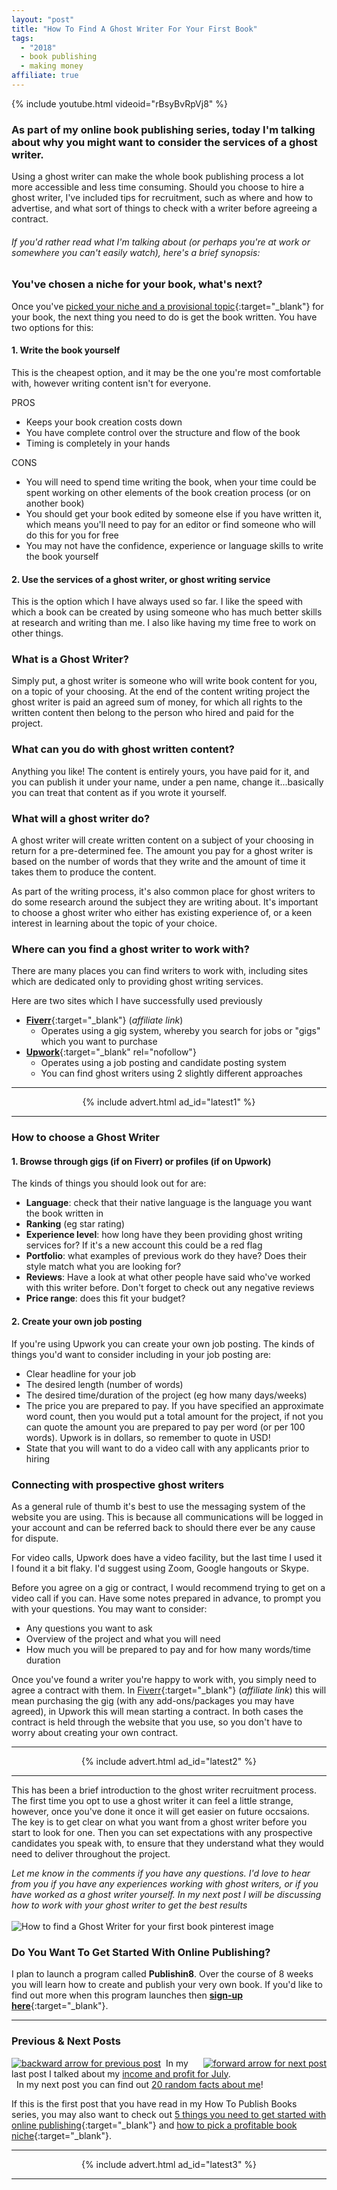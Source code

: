 ```yaml
---
layout: "post"
title: "How To Find A Ghost Writer For Your First Book"
tags:
  - "2018"
  - book publishing
  - making money
affiliate: true
---
```

{% include youtube.html videoid="rBsyBvRpVj8" %}

### As part of my online book publishing series, today I'm talking about why you might want to consider the services of a ghost writer.

Using a ghost writer can make the whole book publishing process a lot more accessible and less time consuming. Should you choose to hire a ghost writer, I've included tips for recruitment, such as where and how to advertise, and what sort of things to check with a writer before agreeing a contract.

###### If you'd rather read what I'm talking about (or perhaps you're at work or somewhere you can't easily watch), here's a brief synopsis:

### You've chosen a niche for your book, what's next?
Once you've [picked your niche and a provisional topic](/posts/How-To-Pick-A-Profitable-Book-Niche.html){:target="_blank"} for your book, the next thing you need to do is get the book written. You have two options for this:
#### 1. Write the book yourself
This is the cheapest option, and it may be the one you're most comfortable with, however writing content isn't for everyone.

PROS

- Keeps your book creation costs down
- You have complete control over the structure and flow of the book
- Timing is completely in your hands

CONS

- You will need to spend time writing the book, when your time could be spent working on other elements of the book creation process (or on another book)
- You should get your book edited by someone else if you have written it, which means you'll need to pay for an editor or find someone who will do this for you for free
- You may not have the confidence, experience or language skills to write the book yourself


#### 2. Use the services of a ghost writer, or ghost writing service
This is the option which I have always used so far. I like the speed with which a book can be created by using someone who has much better skills at research and writing than me. I also like having my time free to work on other things.

### What is a Ghost Writer?
Simply put, a ghost writer is someone who will write book content for you, on a topic of your choosing. At the end of the content writing project the ghost writer is paid an agreed sum of money, for which all rights to the written content then belong to the person who hired and paid for the project.

### What can you do with ghost written content?
Anything you like! The content is entirely yours, you have paid for it, and you can publish it under your name, under a pen name, change it...basically you can treat that content as if you wrote it yourself.

### What will a ghost writer do?
A ghost writer will create written content on a subject of your choosing in return for a pre-determined fee. The amount you pay for a ghost writer is based on the number of words that they write and the amount of time it takes them to produce the content.

As part of the writing process, it's also common place for ghost writers to do some research around the subject they are writing about. It's important to choose a ghost writer who either has existing experience of, or a keen interest in learning about the topic of your choice.

### Where can you find a ghost writer to work with?
There are many places you can find writers to work with, including sites which are dedicated only to providing ghost writing services.

Here are two sites which I have successfully used previously

- [**Fiverr**](http://bit.ly/try_fiverr){:target="_blank"} (<i>affiliate link</i>)
  - Operates using a gig system, whereby you search for jobs or "gigs" which you want to purchase
- [**Upwork**](https://www.upwork.com/){:target="_blank" rel="nofollow"}
  - Operates using a job posting and candidate posting system
  - You can find ghost writers using 2 slightly different approaches

***

<!-- START ADVERTISER: Latest ad 1 -->
<center>
{% include advert.html ad_id="latest1" %}
</center>
<!-- END ADVERTISER: Latest 1 -->

***

### How to choose a Ghost Writer

#### 1. Browse through gigs (if on Fiverr) or profiles (if on Upwork)
The kinds of things you should look out for are:

- <b>Language</b>: check that their native language is the language you want the book written in
- <b>Ranking</b> (eg star rating)
- <b>Experience level</b>: how long have they been providing ghost writing services for? If it's a new account this could be a red flag
- <b>Portfolio</b>: what examples of previous work do they have? Does their style match what you are looking for?
- <b>Reviews</b>: Have a look at what other people have said who've worked with this writer before. Don't forget to check out any negative reviews
- <b>Price range</b>: does this fit your budget?

#### 2. Create your own job posting
If you're using Upwork you can create your own job posting. The kinds of things you'd want to consider including in your job posting are:

- Clear headline for your job
- The desired length (number of words)
- The desired time/duration of the project (eg how many days/weeks)
- The price you are prepared to pay. If you have specified an approximate word count, then you would put a total amount for the project, if not you can quote the amount you are prepared to pay per word (or per 100 words). Upwork is in dollars, so remember to quote in USD!
- State that you will want to do a video call with any applicants prior to hiring

### Connecting with prospective ghost writers
As a general rule of thumb it's best to use the messaging system of the website you are using. This is because all communications will be logged in your account and can be referred back to should there ever be any cause for dispute.

For video calls, Upwork does have a video facility, but the last time I used it I found it a bit flaky. I'd suggest using Zoom, Google hangouts or Skype.

Before you agree on a gig or contract, I would recommend trying to get on a video call if you can. Have some notes prepared in advance, to prompt you with your questions. You may want to consider:

- Any questions you want to ask
- Overview of the project and what you will need
- How much you will be prepared to pay and for how many words/time duration

Once you've found a writer you're happy to work with, you simply need to agree a contract with them. In [Fiverr](http://bit.ly/try_fiverr){:target="_blank"} (<i>affiliate link</i>) this will mean purchasing the gig (with any add-ons/packages you may have agreed), in Upwork this will mean starting a contract. In both cases the contract is held through the website that you use, so you don't have to worry about creating your own contract.
<br>

***

<!-- START ADVERTISER: Latest ad 2 -->
<center>
{% include advert.html ad_id="latest2" %}
</center>
<!-- END ADVERTISER: Latest 2 -->

***

This has been a brief introduction to the ghost writer recruitment process. The first time you opt to use a ghost writer it can feel a little strange, however, once you've done it once it will get easier on future occsaions. The key is to get clear on what you want from a ghost writer before you start to look for one. Then you can set expectations with any prospective candidates you speak with, to ensure that they understand what they would need to deliver throughout the project.

*Let me know in the comments if you have any questions. I'd love to hear from you if you have any experiences working with ghost writers, or if you have worked as a ghost writer yourself. In my next post I will be discussing how to work with your ghost writer to get the best results*
<br><br>
![How to find a Ghost Writer for your first book pinterest image](/i/2018/how-to-find-a-ghost-writer-for-your-first-book-pin.png)

### Do You Want To Get Started With Online Publishing?

I plan to launch a program called **Publishin8**. Over the course of 8 weeks you will learn how to create and publish your very own book. If you'd like to find out more when this program launches then [**sign-up here**](/signup/publishin8.html){:target="_blank"}.

***

### Previous & Next Posts

<a href="/posts/july-2018-income-report.html" style="float: left"><img src='/i/backward.png' alt='backward arrow for previous post' /></a> &nbsp;
<a href="/posts/random-facts-about-me.html" style="float: right"><img src='/i/forward.png' alt='forward arrow for next post' /></a>
In my last post I talked about my [income and profit for July](/posts/july-2018-income-report.html).<br>
&nbsp;&nbsp;In my next post you can find out [20 random facts about me](/posts/random-facts-about-me.html)!


If this is the first post that you have read in my How To Publish Books series, you may also want to check out [5 things you need to get started with online publishing](/posts/5-things-to-start-self-publishing.html){:target="_blank"} and [how to pick a profitable book niche](/posts/How-To-Pick-A-Profitable-Book-Niche.html){:target="_blank"}.

***

<!-- START ADVERTISER: Latest ad 3 -->
<center>
{% include advert.html ad_id="latest3" %}
</center>
<!-- END ADVERTISER: Latest 3 -->

***
